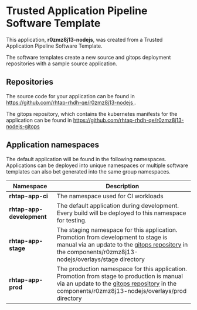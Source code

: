 # Trusted Application Pipeline Software Template

This application, **r0zmz8j13-nodejs**, was created from a Trusted Application Pipeline Software Template.

The software templates create a new source and gitops deployment repositories with a sample source application. 

## Repositories

The source code for your application can be found in [https://github.com/rhtap-rhdh-qe/r0zmz8j13-nodejs ](https://github.com/rhtap-rhdh-qe/r0zmz8j13-nodejs ).
 
The gitops repository, which contains the kubernetes manifests for the application can be found in 
[https://github.com/rhtap-rhdh-qe/r0zmz8j13-nodejs-gitops ](https://github.com/rhtap-rhdh-qe/r0zmz8j13-nodejs-gitops ) 

## Application namespaces 

The default application will be found in the following namespaces. Applications can be deployed into unique namespaces or multiple software templates can also bet generated into the same group namespaces.  

|  Namespace   |  Description   |  
| -------- | -------- |
| **rhtap-app-ci** | The namespace used for CI workloads |
| **rhtap-app-development** | The default application during development. Every build will be deployed to this namespace for testing. |
| **rhtap-app-stage** | The staging namespace for this application. Promotion from development to stage is manual via an update to the [gitops repository](https://github.com/rhtap-rhdh-qe/r0zmz8j13-nodejs-gitops ) in the components/r0zmz8j13-nodejs/overlays/stage directory |
| **rhtap-app-prod** | The production namespace for this application. Promotion from stage to production is manual via an update to the [gitops repository](https://github.com/rhtap-rhdh-qe/r0zmz8j13-nodejs-gitops ) in the components/r0zmz8j13-nodejs/overlays/prod directory |